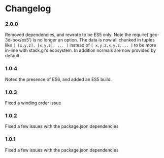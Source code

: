 # Changelog

### 2.0.0

Removed dependencies, and rewrote to be ES5 only. Note the require('geo-3d-box/es5') is no longer an option. The data is now all chunked in tuples like `[ [x,y,z], [x,y,z], ... ]` instead of `[ x,y,z,x,y,z,... ]` to be more in-line with stack.gl's ecosystem. In addition normals are now provided by default.

### 1.0.4

Noted the presence of ES6, and added an ES5 build.

### 1.0.3

Fixed a winding order issue

### 1.0.2

Fixed a few issues with the package.json dependencies

### 1.0.1

Fixed a few issues with the package.json dependencies